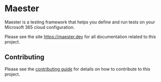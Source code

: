 # Maester

Maester is a testing framework that helps you define and run tests on your Microsoft 365 cloud configuration.

Please see the site https://maester.dev for all documentation related to this project.

## Contributing

Please see the [contributing guide](CONTRIBUTING.md) for details on how to contribute to this project.
